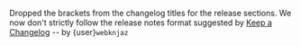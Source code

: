 Dropped the brackets from the changelog titles for the release sections. We now
don't strictly follow the release notes format suggested by [Keep a
Changelog][keepachangelog] -- by {user}`webknjaz`

[keepachangelog]: https://keepachangelog.com/en/1.1.0/
